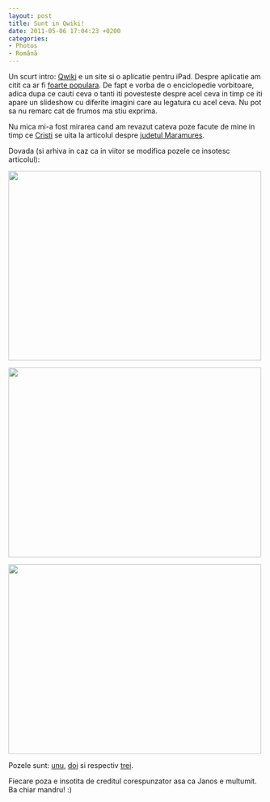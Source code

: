 ```yaml
---
layout: post
title: Sunt in Qwiki!
date: 2011-05-06 17:04:23 +0200
categories:
- Photos
- Română
---
```

Un scurt intro: <a href="http://www.qwiki.com">Qwiki</a> e un site si o aplicatie pentru iPad. Despre aplicatie am citit ca ar fi <a href="http://techcrunch.com/2011/05/03/qwiki-ipad-app-hits-250k-downloads-in-11-days/">foarte populara</a>. De fapt e vorba de o enciclopedie vorbitoare, adica dupa ce cauti ceva o tanti iti povesteste despre acel ceva in timp ce iti apare un slideshow cu diferite imagini care au legatura cu acel ceva. Nu pot sa nu remarc cat de frumos ma stiu exprima.

Nu mica mi-a fost mirarea cand am revazut cateva poze facute de mine in timp ce <a href="http://www.facebook.com/colacristian">Cristi</a> se uita la articolul despre <a href="http://www.qwiki.com/q/#!/Maramureş_County">judetul Maramures</a>.

Dovada (si arhiva in caz ca in viitor se modifica pozele ce insotesc articolul):

<a href="http://www.rusiczki.net/wp-content/uploads/2011/05/photo-0.png"><img src="http://www.rusiczki.net/wp-content/uploads/2011/05/photo-0-500x375.png" alt="" title="Screenshot 1" width="500" height="375"/></a>

<a href="http://www.rusiczki.net/wp-content/uploads/2011/05/photo-1.png"><img src="http://www.rusiczki.net/wp-content/uploads/2011/05/photo-1-500x375.png" alt="" title="Screenshot 2" width="500" height="375"/></a>

<a href="http://www.rusiczki.net/wp-content/uploads/2011/05/photo-2.png"><img src="http://www.rusiczki.net/wp-content/uploads/2011/05/photo-2-500x375.png" alt="" title="Screenshot 3" width="500" height="375"/></a>

Pozele sunt: <a href="http://www.flickr.com/photos/janos/2129021193/">unu</a>, <a href="http://www.flickr.com/photos/janos/2129798320/">doi</a> si respectiv <a href="http://www.flickr.com/photos/janos/2129800710/">trei</a>.

Fiecare poza e insotita de creditul corespunzator asa ca Janos e multumit. Ba chiar mandru! :)
